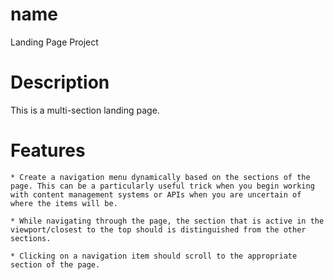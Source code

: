 # name 
Landing Page Project

# Description
This is a multi-section landing page.

# Features

    * Create a navigation menu dynamically based on the sections of the page. This can be a particularly useful trick when you begin working with content management systems or APIs when you are uncertain of where the items will be.

    * While navigating through the page, the section that is active in the viewport/closest to the top should is distinguished from the other sections.

    * Clicking on a navigation item should scroll to the appropriate section of the page.
